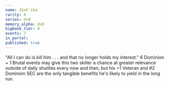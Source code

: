 ```yaml
---
name: Ikat'ika
rarity: 4
series: ds9
memory_alpha: ds9
bigbook_tier: 9
events: 7
in_portal:
published: true
---
```


"All I can do is kill him . . . and that no longer holds my interest." 6 Dominion + 1 Brutal events may give this two skiller a chance at greater relevance outside of daily shuttles every now and then, but his +1 Veteran and #2 Dominion SEC are the only tangible benefits he's likely to yield in the long run.
